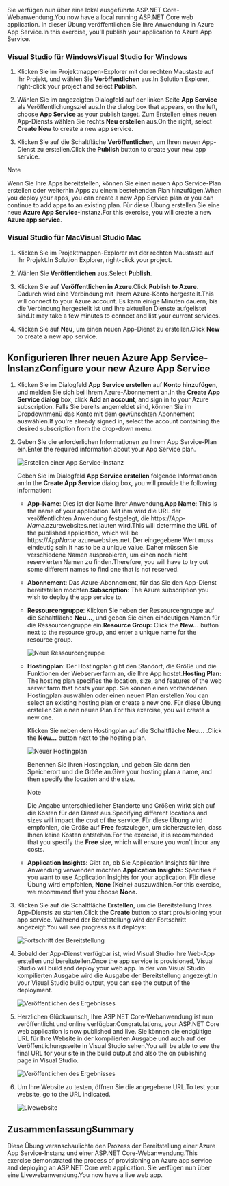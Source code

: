 <span data-ttu-id="4b345-101">Sie verfügen nun über eine lokal ausgeführte ASP.NET Core-Webanwendung.</span><span class="sxs-lookup"><span data-stu-id="4b345-101">You now have a local running ASP.NET Core web application.</span></span> <span data-ttu-id="4b345-102">In dieser Übung veröffentlichen Sie Ihre Anwendung in Azure App Service.</span><span class="sxs-lookup"><span data-stu-id="4b345-102">In this exercise, you'll publish your application to Azure App Service.</span></span>

### <a name="visual-studio-for-windows"></a><span data-ttu-id="4b345-103">Visual Studio für Windows</span><span class="sxs-lookup"><span data-stu-id="4b345-103">Visual Studio for Windows</span></span>

1. <span data-ttu-id="4b345-104">Klicken Sie im Projektmappen-Explorer mit der rechten Maustaste auf Ihr Projekt, und wählen Sie **Veröffentlichen** aus.</span><span class="sxs-lookup"><span data-stu-id="4b345-104">In Solution Explorer, right-click your project and select **Publish**.</span></span>

1. <span data-ttu-id="4b345-105">Wählen Sie im angezeigten Dialogfeld auf der linken Seite **App Service** als Veröffentlichungsziel aus.</span><span class="sxs-lookup"><span data-stu-id="4b345-105">In the dialog box that appears, on the left, choose **App Service** as your publish target.</span></span>  <span data-ttu-id="4b345-106">Zum Erstellen eines neuen App-Diensts wählen Sie rechts **Neu erstellen** aus.</span><span class="sxs-lookup"><span data-stu-id="4b345-106">On the right, select **Create New** to create a new app service.</span></span>

1. <span data-ttu-id="4b345-107">Klicken Sie auf die Schaltfläche **Veröffentlichen**, um Ihren neuen App-Dienst zu erstellen.</span><span class="sxs-lookup"><span data-stu-id="4b345-107">Click the **Publish** button to create your new app service.</span></span>

> [!NOTE]
> <span data-ttu-id="4b345-108">Wenn Sie Ihre Apps bereitstellen, können Sie einen neuen App Service-Plan erstellen oder weiterhin Apps zu einem bestehenden Plan hinzufügen.</span><span class="sxs-lookup"><span data-stu-id="4b345-108">When you deploy your apps, you can create a new App Service plan or you can continue to add apps to an existing plan.</span></span> <span data-ttu-id="4b345-109">Für diese Übung erstellen Sie eine neue **Azure App Service**-Instanz.</span><span class="sxs-lookup"><span data-stu-id="4b345-109">For this exercise, you will create a new **Azure app service**.</span></span>

### <a name="visual-studio-mac"></a><span data-ttu-id="4b345-110">Visual Studio für Mac</span><span class="sxs-lookup"><span data-stu-id="4b345-110">Visual Studio Mac</span></span>

1. <span data-ttu-id="4b345-111">Klicken Sie im Projektmappen-Explorer mit der rechten Maustaste auf Ihr Projekt.</span><span class="sxs-lookup"><span data-stu-id="4b345-111">In Solution Explorer, right-click your project.</span></span>

1. <span data-ttu-id="4b345-112">Wählen Sie **Veröffentlichen** aus.</span><span class="sxs-lookup"><span data-stu-id="4b345-112">Select **Publish**.</span></span>

1. <span data-ttu-id="4b345-113">Klicken Sie auf **Veröffentlichen in Azure**.</span><span class="sxs-lookup"><span data-stu-id="4b345-113">Click **Publish to Azure**.</span></span> <span data-ttu-id="4b345-114">Dadurch wird eine Verbindung mit Ihrem Azure-Konto hergestellt.</span><span class="sxs-lookup"><span data-stu-id="4b345-114">This will connect to your Azure account.</span></span> <span data-ttu-id="4b345-115">Es kann einige Minuten dauern, bis die Verbindung hergestellt ist und Ihre aktuellen Dienste aufgelistet sind.</span><span class="sxs-lookup"><span data-stu-id="4b345-115">It may take a few minutes to connect and list your current services.</span></span>

1. <span data-ttu-id="4b345-116">Klicken Sie auf **Neu**, um einen neuen App-Dienst zu erstellen.</span><span class="sxs-lookup"><span data-stu-id="4b345-116">Click **New** to create a new app service.</span></span>

## <a name="configure-your-new-azure-app-service"></a><span data-ttu-id="4b345-117">Konfigurieren Ihrer neuen Azure App Service-Instanz</span><span class="sxs-lookup"><span data-stu-id="4b345-117">Configure your new Azure App Service</span></span>

1. <span data-ttu-id="4b345-118">Klicken Sie im Dialogfeld **App Service erstellen** auf **Konto hinzufügen**, und melden Sie sich bei Ihrem Azure-Abonnement an.</span><span class="sxs-lookup"><span data-stu-id="4b345-118">In the **Create App Service dialog** box, click **Add an account**, and sign in to your Azure subscription.</span></span> <span data-ttu-id="4b345-119">Falls Sie bereits angemeldet sind, können Sie im Dropdownmenü das Konto mit dem gewünschten Abonnement auswählen.</span><span class="sxs-lookup"><span data-stu-id="4b345-119">If you're already signed in, select the account containing the desired subscription from the drop-down menu.</span></span>

1. <span data-ttu-id="4b345-120">Geben Sie die erforderlichen Informationen zu Ihrem App Service-Plan ein.</span><span class="sxs-lookup"><span data-stu-id="4b345-120">Enter the required information about your App Service plan.</span></span>

    ![Erstellen einer App Service-Instanz](../media-draft/5-CreateAppService.png)

    <span data-ttu-id="4b345-122">Geben Sie im Dialogfeld **App Service erstellen** folgende Informationen an:</span><span class="sxs-lookup"><span data-stu-id="4b345-122">In the **Create App Service** dialog box, you will provide the following information:</span></span>

    - <span data-ttu-id="4b345-123">**App-Name**: Dies ist der Name Ihrer Anwendung.</span><span class="sxs-lookup"><span data-stu-id="4b345-123">**App Name**: This is the name of your application.</span></span>  <span data-ttu-id="4b345-124">Mit ihm wird die URL der veröffentlichten Anwendung festgelegt, die https://_App-Name_.azurewebsites.net lauten wird.</span><span class="sxs-lookup"><span data-stu-id="4b345-124">This will determine the URL of the published application, which will be https://_AppName_.azurewebsites.net.</span></span>  <span data-ttu-id="4b345-125">Der eingegebene Wert muss eindeutig sein.</span><span class="sxs-lookup"><span data-stu-id="4b345-125">It has to be a unique value.</span></span> <span data-ttu-id="4b345-126">Daher müssen Sie verschiedene Namen ausprobieren, um einen noch nicht reservierten Namen zu finden.</span><span class="sxs-lookup"><span data-stu-id="4b345-126">Therefore, you will have to try out some different names to find one that is not reserved.</span></span>

    - <span data-ttu-id="4b345-127">**Abonnement**: Das Azure-Abonnement, für das Sie den App-Dienst bereitstellen möchten.</span><span class="sxs-lookup"><span data-stu-id="4b345-127">**Subscription**: The Azure subscription you wish to deploy the app service to.</span></span>

    - <span data-ttu-id="4b345-128">**Ressourcengruppe**: Klicken Sie neben der Ressourcengruppe auf die Schaltfläche **Neu...**, und geben Sie einen eindeutigen Namen für die Ressourcengruppe ein.</span><span class="sxs-lookup"><span data-stu-id="4b345-128">**Resource Group:** Click the **New...** button next to the resource group, and enter a unique name for the resource group.</span></span>

        ![Neue Ressourcengruppe](../media-draft/5-NewResourceGroup.png)

    - <span data-ttu-id="4b345-130">**Hostingplan**: Der Hostingplan gibt den Standort, die Größe und die Funktionen der Webserverfarm an, die Ihre App hostet.</span><span class="sxs-lookup"><span data-stu-id="4b345-130">**Hosting Plan:** The hosting plan specifies the location, size, and features of the web server farm that hosts your app.</span></span> <span data-ttu-id="4b345-131">Sie können einen vorhandenen Hostingplan auswählen oder einen neuen Plan erstellen.</span><span class="sxs-lookup"><span data-stu-id="4b345-131">You can select an existing hosting plan or create a new one.</span></span> <span data-ttu-id="4b345-132">Für diese Übung erstellen Sie einen neuen Plan.</span><span class="sxs-lookup"><span data-stu-id="4b345-132">For this exercise, you will create a new one.</span></span>

        <span data-ttu-id="4b345-133">Klicken Sie neben dem Hostingplan auf die Schaltfläche **Neu...** .</span><span class="sxs-lookup"><span data-stu-id="4b345-133">Click the **New...** button next to the hosting plan.</span></span>

        ![Neuer Hostingplan](../media-draft/5-NewHostingPlan.png)

        <span data-ttu-id="4b345-135">Benennen Sie Ihren Hostingplan, und geben Sie dann den Speicherort und die Größe an.</span><span class="sxs-lookup"><span data-stu-id="4b345-135">Give your hosting plan a name, and then specify the location and the size.</span></span>  
        
        > [!NOTE]
        > <span data-ttu-id="4b345-136">Die Angabe unterschiedlicher Standorte und Größen wirkt sich auf die Kosten für den Dienst aus.</span><span class="sxs-lookup"><span data-stu-id="4b345-136">Specifying different locations and sizes will impact the cost of the service.</span></span> <span data-ttu-id="4b345-137">Für diese Übung wird empfohlen, die Größe auf **Free** festzulegen, um sicherzustellen, dass Ihnen keine Kosten entstehen.</span><span class="sxs-lookup"><span data-stu-id="4b345-137">For the exercise, it is recommended that you specify the **Free** size, which will ensure you won't incur any costs.</span></span>

    - <span data-ttu-id="4b345-138">**Application Insights**: Gibt an, ob Sie Application Insights für Ihre Anwendung verwenden möchten.</span><span class="sxs-lookup"><span data-stu-id="4b345-138">**Application Insights:** Specifies if you want to use Application Insights for your application.</span></span> <span data-ttu-id="4b345-139">Für diese Übung wird empfohlen, **None** (Keine) auszuwählen.</span><span class="sxs-lookup"><span data-stu-id="4b345-139">For this exercise, we recommend that you choose **None.**</span></span>

1. <span data-ttu-id="4b345-140">Klicken Sie auf die Schaltfläche **Erstellen**, um die Bereitstellung Ihres App-Diensts zu starten.</span><span class="sxs-lookup"><span data-stu-id="4b345-140">Click the **Create** button to start provisioning your app service.</span></span> <span data-ttu-id="4b345-141">Während der Bereitstellung wird der Fortschritt angezeigt:</span><span class="sxs-lookup"><span data-stu-id="4b345-141">You will see progress as it deploys:</span></span>

    ![Fortschritt der Bereitstellung](../media-draft/5-DeployProgress.png)

1. <span data-ttu-id="4b345-143">Sobald der App-Dienst verfügbar ist, wird Visual Studio Ihre Web-App erstellen und bereitstellen.</span><span class="sxs-lookup"><span data-stu-id="4b345-143">Once the app service is provisioned, Visual Studio will build and deploy your web app.</span></span>  <span data-ttu-id="4b345-144">In der von Visual Studio kompilierten Ausgabe wird die Ausgabe der Bereitstellung angezeigt.</span><span class="sxs-lookup"><span data-stu-id="4b345-144">In your Visual Studio build output, you can see the output of the deployment.</span></span>

    ![Veröffentlichen des Ergebnisses](../media-draft/5-PublishResult.png)

1. <span data-ttu-id="4b345-146">Herzlichen Glückwunsch, Ihre ASP.NET Core-Webanwendung ist nun veröffentlicht und online verfügbar.</span><span class="sxs-lookup"><span data-stu-id="4b345-146">Congratulations, your ASP.NET Core web application is now published and live.</span></span> <span data-ttu-id="4b345-147">Sie können die endgültige URL für Ihre Website in der kompilierten Ausgabe und auch auf der Veröffentlichungsseite in Visual Studio sehen.</span><span class="sxs-lookup"><span data-stu-id="4b345-147">You will be able to see the final URL for your site in the build output and also the on publishing page in Visual Studio.</span></span>

    ![Veröffentlichen des Ergebnisses](../media-draft/5-PublishPage.png)

1. <span data-ttu-id="4b345-149">Um Ihre Website zu testen, öffnen Sie die angegebene URL.</span><span class="sxs-lookup"><span data-stu-id="4b345-149">To test your website, go to the URL indicated.</span></span>

    ![Livewebsite](../media-draft/5-WebPageLive.png)

## <a name="summary"></a><span data-ttu-id="4b345-151">Zusammenfassung</span><span class="sxs-lookup"><span data-stu-id="4b345-151">Summary</span></span>

<span data-ttu-id="4b345-152">Diese Übung veranschaulichte den Prozess der Bereitstellung einer Azure App Service-Instanz und einer ASP.NET Core-Webanwendung.</span><span class="sxs-lookup"><span data-stu-id="4b345-152">This exercise demonstrated the process of provisioning an Azure app service and deploying an ASP.NET Core web application.</span></span> <span data-ttu-id="4b345-153">Sie verfügen nun über eine Livewebanwendung.</span><span class="sxs-lookup"><span data-stu-id="4b345-153">You now have a live web app.</span></span>
